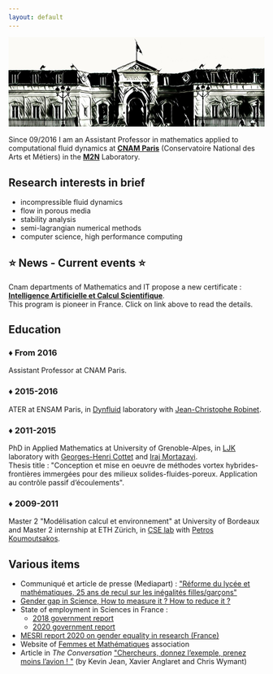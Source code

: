 ```yaml
---
layout: default
---
```


![Cnam](/assets/images/cnam.jpg)

Since 09/2016 I am an Assistant Professor in mathematics applied to computational fluid dynamics at [**CNAM Paris**](http://maths.cnam.fr/) (Conservatoire National des Arts et Métiers) in the [**M2N**](http://maths.cnam.fr/M2N/) Laboratory.  

## Research interests in brief
* incompressible fluid dynamics
* flow in porous media
* stability analysis
* semi-lagrangian numerical methods
* computer science, high performance computing

## ⭐ News - Current events ⭐

Cnam departments of Mathematics and IT propose a new certificate : 
[**Intelligence Artificielle et Calcul Scientifique**](assets/images/CS_IA_et_calcul_scientifique_flyer_A5.pdf).  
This program is pioneer in France. Click on link above to read the details.

## Education

### ♦ From 2016
Assistant Professor at CNAM Paris.

### ♦ 2015-2016
ATER at ENSAM Paris, in [Dynfluid](http://dynfluid.ensam.eu/) laboratory with [Jean-Christophe Robinet](http://jch.robinet.pagesperso-orange.fr/).

### ♦ 2011-2015
PhD in Applied Mathematics at University of Grenoble-Alpes, in [LJK](https://ljk.imag.fr/) laboratory with [Georges-Henri Cottet](https://ljk.imag.fr/membres/Georges-Henri.Cottet/) and [Iraj Mortazavi](https://www.researchgate.net/profile/Iraj_Mortazavi).  
Thesis title : "Conception et mise en oeuvre de méthodes vortex hybrides-frontières immergées pour des milieux solides-fluides-poreux. Application au contrôle passif d’écoulements".

### ♦ 2009-2011
Master 2 "Modélisation calcul et environnement" at University of Bordeaux and Master 2 internship at ETH Zürich, in [CSE lab](http://www.cse-lab.ethz.ch/) with [Petros Koumoutsakos](http://www.cse-lab.ethz.ch/member/petros-koumoutsakos/).


## Various items
* Communiqué et article de presse (Mediapart) : ["Réforme du lycée et mathématiques, 25 ans de recul sur les inégalités filles/garçons"](assets/images/Reforme_lycee_et_decrochage_des_filles_en_maths.pdf)
* [Gender gap in Science, How to measure it ? How to reduce it ?](assets/images/Gender_Gap_in_Science.pdf)
* State of employment in Sciences in France :
    * [2018 government report](http://cache.media.enseignementsup-recherche.gouv.fr/file/2018/08/4/Etat_emploi_scientifique_2018_1012084.pdf)  
    * [2020 government report](https://www.enseignementsup-recherche.gouv.fr/cid154848/l-etat-de-l-emploi-scientifique-en-france-edition-2020.html)
* [MESRI report 2020 on gender equality in research (France)](assets/images/parite20_stats8_1253632.pdf)
* Website of [Femmes et Mathématiques](http://www.femmes-et-maths.fr/index.php?page=contenu&cat=1) association
* Article in *The Conversation* ["Chercheurs, donnez l’exemple, prenez moins l’avion ! "](https://theconversation.com/chercheurs-donnez-lexemple-prenez-moins-lavion-110613) (by Kevin Jean, Xavier Anglaret and Chris Wymant)
